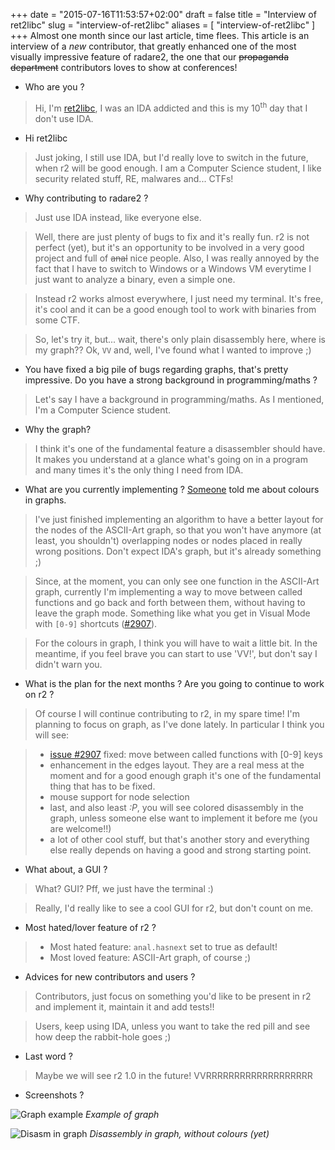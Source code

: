 +++
date = "2015-07-16T11:53:57+02:00"
draft = false
title = "Interview of ret2libc"
slug = "interview-of-ret2libc"
aliases = [
	"interview-of-ret2libc"
]
+++
Almost one month since our last article, time flees. This article is an interview of a *new* contributor, that greatly enhanced one of the most visually impressive feature of radare2, the one that our <s>propaganda department</s> contributors loves to show at conferences!

- Who are you ?

> Hi, I'm [ret2libc]( https://github.com/ret2libc ), I was an IDA addicted and this is my 10<sup>th</sup> day that I don't use IDA.

- Hi ret2libc

> Just joking, I still use IDA, but I'd really love to switch in the future, when r2 will be good enough. I am a Computer Science student, I like security related stuff, RE, malwares and... CTFs!

- Why contributing to radare2 ? 

> Just use IDA instead, like everyone else.

> Well, there are just plenty of bugs to fix and it's really fun. r2 is not perfect (yet), but it's an opportunity to be involved in a very good project and full of <s>anal</s> nice people. Also, I was really annoyed by the fact that I have to switch to Windows or a Windows VM everytime I just want to analyze a binary, even a simple one.

> Instead r2 works almost everywhere, I just need my terminal. It's free, it's cool and it can be a good enough tool to work with binaries from some CTF. 

> So, let's try it, but... wait, there's only plain disassembly here, where is my graph?? Ok, `VV` and, well, I've found what I wanted to improve ;)

- You have fixed a big pile of bugs regarding graphs, that's pretty impressive. Do you have a strong background in programming/maths ?

> Let's say I have a background in programming/maths. As I mentioned, I'm a Computer Science student.

- Why the graph?

> I think it's one of the fundamental feature a disassembler should have. It makes you understand at a glance what's going on in a program and many times it's the only thing I need from IDA.

- What are you currently implementing ? [Someone](https://twitter.com/r2gif/status/621291945365667840 ) told me about colours in graphs.

> I've just finished implementing an algorithm to have a better layout for the nodes of the ASCII-Art graph, so that you won't have anymore (at least, you shouldn't) overlapping nodes or nodes placed in really wrong positions. Don't expect IDA's graph, but it's already something ;)

>  Since, at the moment, you can only see one function in the ASCII-Art graph, currently I'm implementing a way to move between called functions and go back and forth between them, without having to leave the graph mode. Something like what you get in Visual Mode with `[0-9]` shortcuts ([#2907]( https://github.com/radare/radare2/issues/2907 )).

> For the colours in graph, I think you will have to wait a little bit. In the meantime, if you feel brave you can start to use 'VV!', but don't say I didn't warn you.

- What is the plan for the next months ? Are you going to continue to work on r2 ?

> Of course I will continue contributing to r2, in my spare time! I'm planning to focus on graph, as I've done lately. In particular I think you will see:

> * [issue #2907]( https://github.com/radare/radare2/issues/2907 ) fixed: move between called functions with [0-9] keys
> * enhancement in the edges layout. They are a real mess at the moment and for a good enough graph it's one of the fundamental thing that has to be fixed.
> * mouse support for node selection
> * last, and also least *:P*, you will see colored disassembly in the graph, unless someone else want to implement it before me (you are welcome!!)
> * a lot of other cool stuff, but that's another story and everything else really depends on having a good and strong starting point.

- What about, a GUI ?

> What? GUI? Pff, we just have the terminal :) 

> Really, I'd really like to see a cool GUI for r2, but don't count on me.

- Most hated/lover feature of r2 ?

> * Most hated feature: `anal.hasnext` set to true as default!
> * Most loved feature: ASCII-Art graph, of course ;)

- Advices for new contributors and users ?

> Contributors, just focus on something you'd like to be present in r2 and implement it, maintain it and add tests!!

> Users, keep using IDA, unless you want to take the red pill and see how deep the rabbit-hole goes ;)

- Last word ?

> Maybe we will see r2 1.0 in the future! VVRRRRRRRRRRRRRRRRRRR

- Screenshots ?


![Graph example](/blog/images/full.png)
*Example of graph*

![Disasm in graph](/blog/images/disasm.png)
*Disassembly in graph, without colours (yet)*

